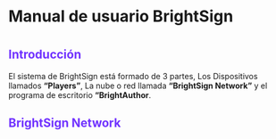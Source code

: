 <h1>Manual de usuario BrightSign <h1/>

 <h2 style="color:#7133FF">Introducción</h2>

El sistema de BrightSign está formado de 3 partes, Los Dispositivos llamados **“Players”**, La nube o red llamada **“BrightSign Network”** y el programa de escritorio **“BrightAuthor**.

## <font color="#7133FF">BrightSign Network</font>

